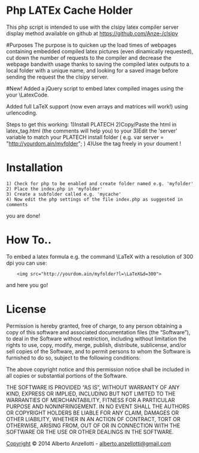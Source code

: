 Php LATEx Cache Holder
==================================

This php script is intended to use with the clsipy latex compiler server display method available on github at https://github.com/Anze-/clsipy

#Purposes
The purpose is to quicken up the load times of webpages containing embedded compiled latex pictures (even dinamically requested), cut down the number of requests to the compiler and decrease the webpage bandwith usage thanks to saving the compiled latex outputs to a local folder with a unique name, and looking for a saved image before sending the request the the clsipy server.

#New!
Added a jQuery script to embed latex compiled images using the <latex dpi="integer">your \LatexCode</latex>.

Added full LaTeX support (now even arrays and matrices will work!) using urlencoding.

Steps to get this working: 
    1)Install PLATECH
    2)Copy/Paste the html in latex_tag.html (the comments will help you) to your <head>
    3)Edit the 'server' variable to match your PLATECH install folder ( e.g. var server = "http://yourdom.ain/myfolder"; )
    4)Use the <latex> tag freely in your doument <body>!

# Installation
    1) Check for php to be enabled and create folder named e.g. 'myfolder'
    2) Place the index.php in 'myfolder'
    3) Create a subfolder called e.g. 'mycache'
    4) Now edit the php settings of the file index.php as suggested in comments

you are done!

# How To..

To embed a latex formula e.g. the command \LaTeX with a resolution of 300 dpi you can use:
~~~~~~~~~~~~~~~~
	<img src="http://yourdom.ain/myfolder?l=\LaTeX&d=300">
~~~~~~~~~~~~~~~~
and here you go!


# License
Permission is hereby granted, free of charge, to any person obtaining a copy of this software and associated documentation files (the “Software”), to deal in the Software without restriction, including without limitation the rights to use, copy, modify, merge, publish, distribute, sublicense, and/or sell copies of the Software, and to permit persons to whom the Software is furnished to do so, subject to the following conditions:

The above copyright notice and this permission notice shall be included in all copies or substantial portions of the Software.

THE SOFTWARE IS PROVIDED “AS IS”, WITHOUT WARRANTY OF ANY KIND, EXPRESS OR IMPLIED, INCLUDING BUT NOT LIMITED TO THE WARRANTIES OF MERCHANTABILITY, FITNESS FOR A PARTICULAR PURPOSE AND NONINFRINGEMENT. IN NO EVENT SHALL THE AUTHORS OR COPYRIGHT HOLDERS BE LIABLE FOR ANY CLAIM, DAMAGES OR OTHER LIABILITY, WHETHER IN AN ACTION OF CONTRACT, TORT OR OTHERWISE, ARISING FROM, OUT OF OR IN CONNECTION WITH THE SOFTWARE OR THE USE OR OTHER DEALINGS IN THE SOFTWARE.

[Copyright](http://anze.mit-license.org/) © 2014 Alberto Anzellotti - alberto.anzellotti@gmail.com
